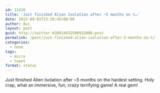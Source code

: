```yaml
---
id: 11416
title: 'Just finished Alien Isolation after ~5 months on t…'
date: 2015-09-01T23:20:45+00:00
author: Avi
layout: post
guid: http://twitter-638914432500932608-post
permalink: /post/just-finished-alien-isolation-after-5-months-on-t/
categories:
  - none
tags:
  - micro
  - tweet
format: status
---
```

Just finished Alien Isolation after ~5 months on the hardest setting. Holy crap, what an immersive, fun, crazy terrifying game! A real gem!